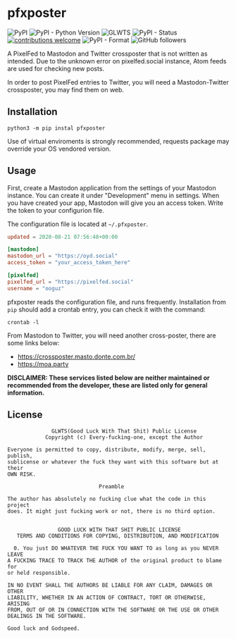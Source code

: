 # pfxposter

![PyPI](https://img.shields.io/pypi/v/pfxposter)
![PyPI - Python Version](https://img.shields.io/pypi/pyversions/pfxposter)
![GLWTS](https://img.shields.io/badge/license-GLWTS-success)
![PyPI - Status](https://img.shields.io/pypi/status/pfxposter)
[![contributions welcome](https://img.shields.io/badge/contributions-welcome-brightgreen.svg?style=flat)](https://github.com/ooguz/pfxposter/issues)
![PyPI - Format](https://img.shields.io/pypi/format/pfxposter)
![GitHub followers](https://img.shields.io/github/followers/ooguz?label=Follow&style=social)

A PixelFed to Mastodon and Twitter crossposter that is not written as intended. Due to the unknown error on pixelfed.social instance, Atom feeds are used for checking new posts. 

In order to post PixelFed entries to Twitter, you will need a Mastodon-Twitter crossposter, you may find them on web.

## Installation
```
python3 -m pip instal pfxposter
```
Use of virtual enviroments is strongly recommended, requests package may override your OS vendored version.

## Usage

First, create a Mastodon application from the settings of your Mastodon instance. You can create it under "Development" menu in settings. When you have created your app, Mastodon will give you an access token. Write the token to your configurion file.

The configuration file is located at `~/.pfxposter`. 
```toml
updated = 2020-08-21 07:56:48+00:00

[mastodon]
mastodon_url = "https://oyd.social"
access_token = "your_access_token_here"

[pixelfed]
pixelfed_url = "https://pixelfed.social"
username = "ooguz"
```

pfxposter reads the configuration file, and runs frequently. Installation from `pip` should add a crontab entry, you can check it with the command:
```
crontab -l
```

From Mastodon to Twitter, you will need another cross-poster, there are some links below: 

* <https://crossposter.masto.donte.com.br/>
* <https://moa.party>

**DISCLAIMER: These services listed below are neither maintained or recommended from the developer, these are listed only for general information.**

## License

```
              GLWTS(Good Luck With That Shit) Public License
            Copyright (c) Every-fucking-one, except the Author

Everyone is permitted to copy, distribute, modify, merge, sell, publish,
sublicense or whatever the fuck they want with this software but at their
OWN RISK.

                             Preamble

The author has absolutely no fucking clue what the code in this project
does. It might just fucking work or not, there is no third option.


                GOOD LUCK WITH THAT SHIT PUBLIC LICENSE
   TERMS AND CONDITIONS FOR COPYING, DISTRIBUTION, AND MODIFICATION

  0. You just DO WHATEVER THE FUCK YOU WANT TO as long as you NEVER LEAVE
A FUCKING TRACE TO TRACK THE AUTHOR of the original product to blame for
or held responsible.

IN NO EVENT SHALL THE AUTHORS BE LIABLE FOR ANY CLAIM, DAMAGES OR OTHER
LIABILITY, WHETHER IN AN ACTION OF CONTRACT, TORT OR OTHERWISE, ARISING
FROM, OUT OF OR IN CONNECTION WITH THE SOFTWARE OR THE USE OR OTHER
DEALINGS IN THE SOFTWARE.

Good luck and Godspeed.
```
